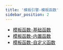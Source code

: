 ```yaml
---
title: '模板引擎-模板函数'
sidebar_position: 2
---
```


- [模板函数-基础函数](output/goframe-v2.0-md/核心组件-重点/模板引擎/模板引擎-模板函数/模板函数-基础函数)
- [模板函数-内置函数](output/goframe-v2.0-md/核心组件-重点/模板引擎/模板引擎-模板函数/模板函数-内置函数)
- [模板函数-自定义函数](output/goframe-v2.0-md/核心组件-重点/模板引擎/模板引擎-模板函数/模板函数-自定义函数)